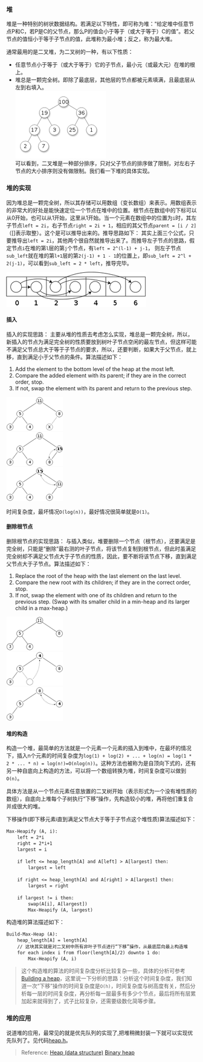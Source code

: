 ### 堆
堆是一种特别的树状数据结构。若满足以下特性，即可称为堆：“给定堆中任意节点P和C，若P是C的父节点，那么P的值会小于等于（或大于等于）C的值”。若父节点的值恒小于等于子节点的值，此堆称为最小堆；反之，称为最大堆。

通常最用的是二叉堆，为二叉树的一种，有以下性质：
- 任意节点小于等于（或大于等于）它的子节点，最小元（或最大元）在堆的根上。
- 堆总是一颗完全树。即除了最底层，其他层的节点都被元素填满，且最底层从左到右填入。      
![image](../images/Max-Heap.png)            
可以看到，二叉堆是一种部分排序，只对父子节点的排序做了限制，对左右子节点的大小排序则没有做限制。我们看一下堆的具体实现。

### 堆的实现
因为堆总是一颗完全树，所以其存储可以用数组（变长数组）来表示。用数组表示的非常大的好处是能快速定位一个节点在堆中的位置。根节点在数组中的下标可以从0开始，也可以从1开始，这里从1开始。当一个元素在数组中的位置为`i`时，其左子节点`left = 2i`，右子节点`right = 2i + 1`，相应的其父节点`parent = [i / 2]`（[]表示取整）。这个是可以推导出来的。推导思路如下：
其实上面三个公式，只要推导出`left = 2i`，其他两个很自然就推导出来了。而推导左子节点的思路，假定节点`i`在堆的第`l`层的第`j`个节点，有`left = 2^(l-1) + j-1`，  则左子节点`sub_left`就在堆的第`l+1`层的第`2(j-1) + 1 - 1`的位置上，即`sub_left = 2^l + 2(j-1)`，可以看到`sub_left = 2 * left`，推导完毕。

![image](../images/Binary_tree_in_array.png)       
#### 插入
插入的实现思路： 主要从堆的性质去考虑怎么实现，堆总是一颗完全树，所以，新插入的节点为满足完全树的性质要放到树叶子节点空闲的最左节点，但这样可能不满足父节点总大于等于子节点的要求，所以，还要判断，如果大于父节点，就上移，直到满足小于父节点的条件。算法描述如下：
1. Add the element to the bottom level of the heap at the most left.
2. Compare the added element with its parent; if they are in the correct order, stop.
3. If not, swap the element with its parent and return to the previous step.

![image](../images/Heap_add_step1.png)      
![image](../images/Heap_add_step2.png)      
![image](../images/Heap_add_step3.png)      


时间复杂度，最坏情况`O(log(n))`，最好情况很简单就是`O(1)`。

#### 删除根节点
删除根节点的实现思路： 与插入类似，堆要删除一个节点（根节点），还要满足是完全树，只能是“删除”最右测的叶子节点，将该节点复制到根节点，但此时虽满足完全树却不满足父节点大于子节点的性质，因此，要不断将该节点下移，直到满足父节点大于子节点。算法描述如下：
1. Replace the root of the heap with the last element on the last level.
2. Compare the new root with its children; if they are in the correct order, stop.
3. If not, swap the element with one of its children and return to the previous step. (Swap with its smaller child in a min-heap and its larger child in a max-heap.)

![image](../images/Heap_remove_step0.png)       
![image](../images/Heap_remove_step1.png)                  
![image](../images/Heap_remove_step2.png)                   

#### 堆的构造
构造一个堆，最简单的方法就是一个元素一个元素的插入到堆中，在最坏的情况下，插入n个元素的时间复杂度为`log(1) + log(2) + ... + log(n) = log(1 * 2 * ... * n) = log(n!)=O(nlog(n))`。这种方法也被称为是自顶向下式的，还有另一种自底向上构造的方法，可以将一个数组转换为堆，时间复杂度可以做到`O(n)`。

具体方法是从一个节点元素任意放置的二叉树开始（表示形式为一个没有堆性质的数组），自底向上堆每个子树执行“下移”操作，先构造较小的堆，再将他们重复合并成很大的堆。

下移操作(即下移元素i直到满足父节点大于等于子节点这个堆性质)算法描述如下：
```
Max-Heapify (A, i):
    left = 2*i
    right = 2*i+1
    largest = i

    if left <= heap_length[A] and A[left] > A[largest] then:
        largest = left
    
    if right <= heap_length[A] and A[right] > A[largest] then:
        largest = right
    
    if largest != i then:
        swap(A[i], A[largest])
        Max-Heapify (A, largest)
```
构造堆的算法描述如下：
```
Build-Max-Heap (A):
    heap_length[A] = length[A]
    // 这块其实就是对二叉树中所有非叶子节点进行“下移”操作，从最底层向最上构造堆
    for each index i from floor(length[A]/2) downto 1 do:
        Max-Heapify (A, i) 
```
>这个构造堆的算法的时间复杂度分析比较复杂一些，具体的分析可参考[Building a heap](https://en.wikipedia.org/wiki/Binary_heap)，这里说一下分析的思路：分析这个时间复杂度，我们知道一次“下移”操作的时间复杂度是`O(h)`，时间复杂度与树高度有关，然后分析每一层的时间复杂度，再分析每一层最多有多少个节点，最后将所有层累加起来就得到了，式子比较复杂，还需要级数化简等步骤。


### 堆的应用
说道堆的应用，最常见的就是优先队列的实现了,把堆稍微封装一下就可以实现优先队列了。见代码[heap.h](./heap.h)。





>Reference:
[Heap (data structure)](https://en.wikipedia.org/wiki/Heap_(data_structure))        
[Binary heap](https://en.wikipedia.org/wiki/Binary_heap)      